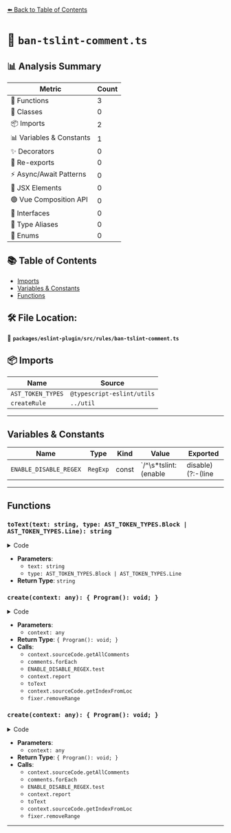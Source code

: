 [⬅️ Back to Table of Contents](../../../../index.md)

# 📄 `ban-tslint-comment.ts`

## 📊 Analysis Summary

| Metric | Count |
|--------|-------|
| 🔧 Functions | 3 |
| 🧱 Classes | 0 |
| 📦 Imports | 2 |
| 📊 Variables & Constants | 1 |
| ✨ Decorators | 0 |
| 🔄 Re-exports | 0 |
| ⚡ Async/Await Patterns | 0 |
| 💠 JSX Elements | 0 |
| 🟢 Vue Composition API | 0 |
| 📐 Interfaces | 0 |
| 📑 Type Aliases | 0 |
| 🎯 Enums | 0 |

## 📚 Table of Contents

- [Imports](#imports)
- [Variables & Constants](#variables-constants)
- [Functions](#functions)

## 🛠️ File Location:
📂 **`packages/eslint-plugin/src/rules/ban-tslint-comment.ts`**

## 📦 Imports

| Name | Source |
|------|--------|
| `AST_TOKEN_TYPES` | `@typescript-eslint/utils` |
| `createRule` | `../util` |


---

## Variables & Constants

| Name | Type | Kind | Value | Exported |
|------|------|------|-------|----------|
| `ENABLE_DISABLE_REGEX` | `RegExp` | const | `/^\s*tslint:(enable|disable)(?:-(line|next-line))?(:|\s|$)/` | ✗ |


---

## Functions

### `toText(text: string, type: AST_TOKEN_TYPES.Block | AST_TOKEN_TYPES.Line): string`

<details><summary>Code</summary>

```ts
(
  text: string,
  type: AST_TOKEN_TYPES.Block | AST_TOKEN_TYPES.Line,
): string =>
  type === AST_TOKEN_TYPES.Line
    ? ['//', text.trim()].join(' ')
    : ['/*', text.trim(), '*/'].join(' ')
```
</details>

- **Parameters**:
  - `text: string`
  - `type: AST_TOKEN_TYPES.Block | AST_TOKEN_TYPES.Line`
- **Return Type**: `string`
### `create(context: any): { Program(): void; }`

<details><summary>Code</summary>

```ts
context => {
    return {
      Program(): void {
        const comments = context.sourceCode.getAllComments();
        comments.forEach(c => {
          if (ENABLE_DISABLE_REGEX.test(c.value)) {
            context.report({
              node: c,
              messageId: 'commentDetected',
              data: { text: toText(c.value, c.type) },
              fix(fixer) {
                const rangeStart = context.sourceCode.getIndexFromLoc({
                  column: c.loc.start.column > 0 ? c.loc.start.column - 1 : 0,
                  line: c.loc.start.line,
                });
                const rangeEnd = context.sourceCode.getIndexFromLoc({
                  column: c.loc.end.column,
                  line: c.loc.end.line,
                });
                return fixer.removeRange([rangeStart, rangeEnd + 1]);
              },
            });
          }
        });
      },
    };
  }
```
</details>

- **Parameters**:
  - `context: any`
- **Return Type**: `{ Program(): void; }`
- **Calls**:
  - `context.sourceCode.getAllComments`
  - `comments.forEach`
  - `ENABLE_DISABLE_REGEX.test`
  - `context.report`
  - `toText`
  - `context.sourceCode.getIndexFromLoc`
  - `fixer.removeRange`
### `create(context: any): { Program(): void; }`

<details><summary>Code</summary>

```ts
context => {
    return {
      Program(): void {
        const comments = context.sourceCode.getAllComments();
        comments.forEach(c => {
          if (ENABLE_DISABLE_REGEX.test(c.value)) {
            context.report({
              node: c,
              messageId: 'commentDetected',
              data: { text: toText(c.value, c.type) },
              fix(fixer) {
                const rangeStart = context.sourceCode.getIndexFromLoc({
                  column: c.loc.start.column > 0 ? c.loc.start.column - 1 : 0,
                  line: c.loc.start.line,
                });
                const rangeEnd = context.sourceCode.getIndexFromLoc({
                  column: c.loc.end.column,
                  line: c.loc.end.line,
                });
                return fixer.removeRange([rangeStart, rangeEnd + 1]);
              },
            });
          }
        });
      },
    };
  }
```
</details>

- **Parameters**:
  - `context: any`
- **Return Type**: `{ Program(): void; }`
- **Calls**:
  - `context.sourceCode.getAllComments`
  - `comments.forEach`
  - `ENABLE_DISABLE_REGEX.test`
  - `context.report`
  - `toText`
  - `context.sourceCode.getIndexFromLoc`
  - `fixer.removeRange`

---
